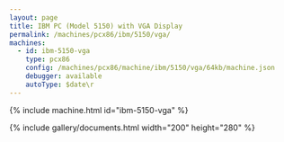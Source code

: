 ```yaml
---
layout: page
title: IBM PC (Model 5150) with VGA Display
permalink: /machines/pcx86/ibm/5150/vga/
machines:
  - id: ibm-5150-vga
    type: pcx86
    config: /machines/pcx86/machine/ibm/5150/vga/64kb/machine.json
    debugger: available
    autoType: $date\r
---
```


{% include machine.html id="ibm-5150-vga" %}

{% include gallery/documents.html width="200" height="280" %}
